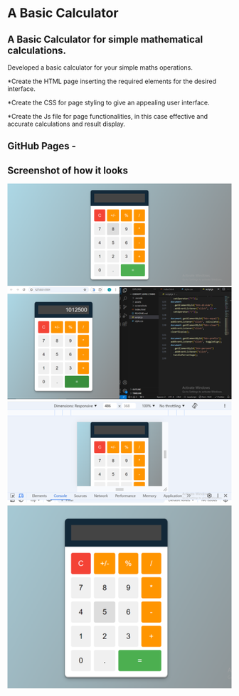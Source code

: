 # A Basic Calculator

## A Basic Calculator for simple mathematical calculations.

Developed a basic calculator for your simple maths operations.

\*Create the HTML page inserting the required elements for the desired interface.

\*Create the CSS for page styling to give an appealing user interface.

\*Create the Js file for page functionalities, in this case effective and accurate calculations and result display.

## GitHub Pages -

## Screenshot of how it looks

<img src="/screenshots/screenshot1.png" alt="image" />
    <img src="/screenshots/screenshot2.png" alt="image" />
    <img src="/screenshots/screenshot3.png" alt="image" />
    <img src="/screenshots/screenshot4.png" alt="image" />

